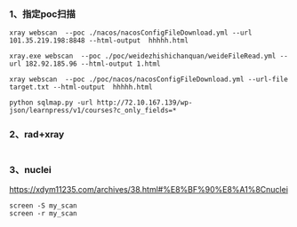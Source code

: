 

### 1、指定poc扫描
```shell
xray webscan  --poc ./nacos/nacosConfigFileDownload.yml --url 101.35.219.198:8848 --html-output  hhhhh.html

xray.exe webscan  --poc ./poc/weidezhishichanquan/weideFileRead.yml --url 182.92.185.96 --html-output 1.html

xray webscan  --poc ./poc/nacos/nacosConfigFileDownload.yml --url-file target.txt --html-output  hhhhh.html

python sqlmap.py -url http://72.10.167.139/wp-json/learnpress/v1/courses?c_only_fields=*
```

### 2、rad+xray
```

```
### 3、nuclei
https://xdym11235.com/archives/38.html#%E8%BF%90%E8%A1%8Cnuclei

```
screen -S my_scan
screen -r my_scan
```
